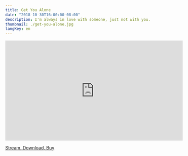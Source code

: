 ```yaml
---
title: Get You Alone
date: "2018-10-30T16:00:00-08:00"
description: I'm always in love with someone, just not with you.
thumbnail: ./get-you-alone.jpg
langKey: en
---
```


<iframe width="560" height="315" src="https://www.youtube.com/embed/kioqdecHbkQ" frameborder="0" allow="accelerometer; autoplay; encrypted-media; gyroscope; picture-in-picture" allowfullscreen></iframe>

<a href="https://songwhip.com/song/golden-idols/get-you-alone" target="_blank" class="button primary fit">Stream, Download, Buy</a>

